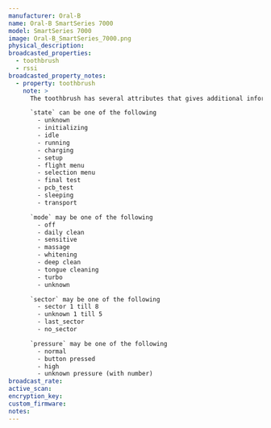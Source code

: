 ```yaml
---
manufacturer: Oral-B
name: Oral-B SmartSeries 7000
model: SmartSeries 7000
image: Oral-B_SmartSeries_7000.png
physical_description:
broadcasted_properties:
  - toothbrush
  - rssi
broadcasted_property_notes:
  - property: toothbrush
    note: >
      The toothbrush has several attributes that gives additional information.

      `state` can be one of the following
        - unknown
        - initializing
        - idle
        - running
        - charging
        - setup
        - flight menu
        - selection menu
        - final test
        - pcb_test
        - sleeping
        - transport

      `mode` may be one of the following
        - off
        - daily clean
        - sensitive
        - massage
        - whitening
        - deep clean
        - tongue cleaning
        - turbo
        - unknown

      `sector` may be one of the following
        - sector 1 till 8
        - unknown 1 till 5
        - last_sector
        - no_sector

      `pressure` may be one of the following
        - normal
        - button pressed
        - high
        - unknown pressure (with number)
broadcast_rate:
active_scan:
encryption_key:
custom_firmware:
notes:
---
```

